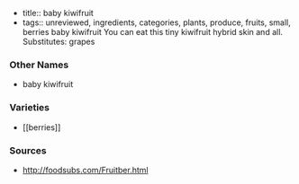 - title:: baby kiwifruit
- tags:: unreviewed, ingredients, categories, plants, produce, fruits, small, berries
baby kiwifruit You can eat this tiny kiwifruit hybrid skin and all. Substitutes: grapes

### Other Names

* baby kiwifruit

### Varieties

* [[berries]]

### Sources
* http://foodsubs.com/Fruitber.html
